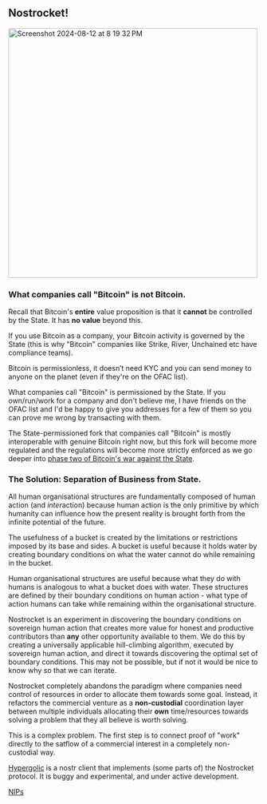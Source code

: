 ## Nostrocket!
<img width="500" alt="Screenshot 2024-08-12 at 8 19 32 PM" src="https://github.com/user-attachments/assets/272dd749-cd22-4cce-a4b3-506b3a5d3e35">

### What companies call "Bitcoin" is **not** Bitcoin. 

Recall that Bitcoin's **entire** value proposition is that it **cannot** be controlled by the State. It has **no value** beyond this.

If you use Bitcoin as a company, your Bitcoin activity is governed by the State (this is why "Bitcoin" companies like Strike, River, Unchained etc have compliance teams).

Bitcoin is permissionless, it doesn’t need KYC and you can send money to anyone on the planet (even if they're on the OFAC list). 

What companies call "Bitcoin" is permissioned by the State. If you own/run/work for a company and don't believe me, I have friends on the OFAC list and I'd be happy to give you addresses for a few of them so you can prove me wrong by transacting with them.    

The State-permissioned fork that companies call "Bitcoin" is mostly interoperable with genuine Bitcoin right now, but this fork will become more regulated and the regulations will become more strictly enforced as we go deeper into [phase two of Bitcoin's war against the State](https://www.youtube.com/watch?v=X_xgmVLyB94).

### The Solution: Separation of Business from State. 

All human organisational structures are fundamentally composed of human action (and *inter*action) because human action is the only primitive by which humanity can influence how the present reality is brought forth from the infinite potential of the future.

The usefulness of a bucket is created by the limitations or restrictions imposed by its base and sides. A bucket is useful because it holds water by creating boundary conditions on what the water cannot do while remaining in the bucket.

Human organisational structures are useful because what they do with humans is analogous to what a bucket does with water. These structures are defined by their boundary conditions on human action - what type of action humans can take while remaining within the organisational structure.

Nostrocket is an experiment in discovering the boundary conditions on sovereign human action that creates more value for honest and productive contributors than **any** other opportunity available to them. We do this by creating a universally applicable hill-climbing algorithm, executed by sovereign human action, and direct it towards discovering the optimal set of boundary conditions. This may not be possible, but if not it would be nice to know why so that we can iterate. 

Nostrocket completely abandons the paradigm where companies need control of resources in order to allocate them towards some goal. Instead, it refactors the commercial venture as a **non-custodial** coordination layer between multiple individuals allocating their **own** time/resources towards solving a problem that they all believe is worth solving.

This is a complex problem. The first step is to connect proof of "work" directly to the satflow of a commercial interest in a completely non-custodial way.

[Hypergolic](https://github.com/nostrocket/hypergolic) is a nostr client that implements (some parts of) the Nostrocket protocol. It is buggy and experimental, and under active development.

[NIPs](https://github.com/nostrocket/NIPS)  



